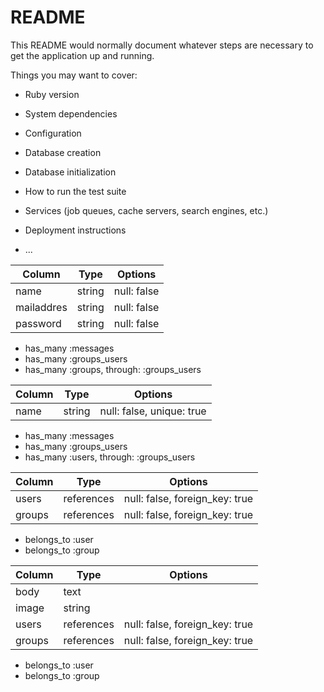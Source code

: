 # README

This README would normally document whatever steps are necessary to get the
application up and running.

Things you may want to cover:

* Ruby version

* System dependencies

* Configuration

* Database creation

* Database initialization

* How to run the test suite

* Services (job queues, cache servers, search engines, etc.)

* Deployment instructions

* ...

<!-- usersテーブル -->
|Column|Type|Options|
|------|----|-------|
|name|string|null: false|
|mailaddres|string|null: false|
|password|string|null: false|
- has_many :messages
- has_many :groups_users
- has_many :groups, through: :groups_users

<!-- groupsテーブル -->
|Column|Type|Options|
|------|----|-------|
|name|string|null: false, unique: true|
- has_many :messages
- has_many :groups_users
- has_many :users, through: :groups_users

<!-- groups_usersテーブル -->
|Column|Type|Options|
|------|----|-------|
|users|references|null: false, foreign_key: true|
|groups|references|null: false, foreign_key: true|
- belongs_to :user
- belongs_to :group

<!-- messageテーブル -->
|Column|Type|Options|
|------|----|-------|
|body|text||
|image|string||
|users|references|null: false, foreign_key: true|
|groups|references|null: false, foreign_key: true|
- belongs_to :user
- belongs_to :group